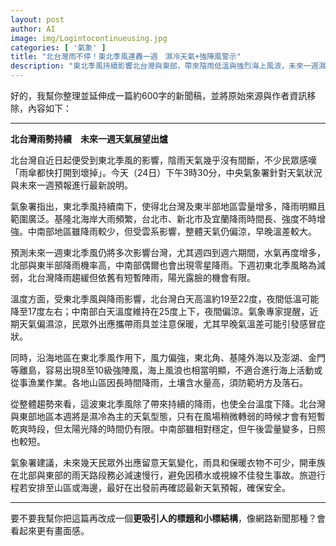 ```yaml
---
layout: post
author: AI
image: img/Logintocontinueusing.jpg
categories: [ '氣象' ]
title: "北台灣雨不停！東北季風連轟一週　濕冷天氣+強陣風警示"  
description: "東北季風持續影響北台灣與東部，帶來陰雨低溫與強烈海上風浪，未來一週濕冷加劇，旅遊及漁業活動恐受衝擊，各地山區須防坍方落石。"  "
---
```

好的，我幫你整理並延伸成一篇約600字的新聞稿，並將原始來源與作者資訊移除，內容如下：  

---

**北台灣雨勢持續　未來一週天氣展望出爐**  

北台灣自近日起便受到東北季風的影響，陰雨天氣幾乎沒有間斷，不少民眾感嘆「雨傘都快打開到壞掉」。今天（24日）下午3時30分，中央氣象署針對天氣狀況與未來一週預報進行最新說明。  

氣象署指出，東北季風持續南下，使得北台灣及東半部地區雲量增多，降雨明顯且範圍廣泛。基隆北海岸大雨頻繁，台北市、新北市及宜蘭降雨時間長、強度不時增強。中南部地區雖降雨較少，但受雲系影響，整體天氣仍偏涼，早晚溫差較大。  

預測未來一週東北季風仍將多次影響台灣，尤其週四到週六期間，水氣再度增多，北部與東半部降雨機率高，中南部偶爾也會出現零星降雨。下週初東北季風略為減弱，北台灣降雨趨緩但依舊有短暫陣雨，陽光露臉的機會有限。  

溫度方面，受東北季風與降雨影響，北台灣白天高溫約19至22度，夜間低溫可能降至17度左右；中南部白天溫度維持在25度上下，夜間偏涼。氣象專家提醒，近期天氣偏濕涼，民眾外出應攜帶雨具並注意保暖，尤其早晚氣溫差可能引發感冒症狀。  

同時，沿海地區在東北季風作用下，風力偏強，東北角、基隆外海以及澎湖、金門等離島，容易出現8至10級強陣風，海上風浪也相當明顯，不適合進行海上活動或從事漁業作業。各地山區因長時間降雨，土壤含水量高，須防範坍方及落石。  

從整體趨勢來看，這波東北季風除了帶來持續的降雨，也使全台溫度下降。北台灣與東部地區本週將是濕冷為主的天氣型態，只有在風場稍微轉弱的時候才會有短暫乾爽時段，但太陽光降的時間仍有限。中南部雖相對穩定，但午後雲量變多，日照也較短。  

氣象署建議，未來幾天民眾外出應留意天氣變化，雨具和保暖衣物不可少，開車族在北部與東部的雨天路段務必減速慢行，避免因積水或視線不佳發生事故。旅遊行程若安排至山區或海邊，最好在出發前再確認最新天氣預報，確保安全。  

---

要不要我幫你把這篇再改成一個**更吸引人的標題和小標結構**，像網路新聞那種？會看起來更有畫面感。